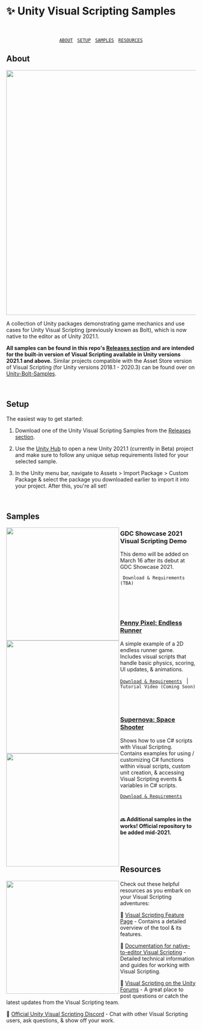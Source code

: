 # ✨ Unity Visual Scripting Samples
<br>
<span align="center" width="400">

[` ABOUT `](#about) &nbsp; [` SETUP `](#setup) &nbsp; [` SAMPLES `](#samples) &nbsp; [` RESOURCES `](#resources) 

</span>

## About
<p align="center">
<img src="https://unity.com/sites/default/files/styles/16_9_s_scale_width/public/2020-09/visual-scripting-intro-1020x574%401x.jpg" width="650"/> 
</p>

A collection of Unity packages demonstrating game mechanics and use cases for Unity Visual Scripting (previously known as Bolt), which is now native to the editor as of Unity 2021.1.

__All samples can be found in this repo's [Releases section](https://github.com/avashly/unity-visualscripting-samples/releases) and are intended for the built-in version of Visual Scripting available in Unity versions 2021.1 and above.__ Similar projects compatible with the Asset Store version of Visual Scripting (for Unity versions 2018.1 - 2020.3) can be found over on [Unity-Bolt-Samples](https://github.com/avashly/Unity-Bolt-Samples).

<br>

## Setup

The easiest way to get started:

1. Download one of the Unity Visual Scripting Samples from the [Releases section](https://github.com/avashly/unity-visualscripting-samples/releases).

2. Use the [Unity Hub](https://docs.unity3d.com/Manual/GettingStartedInstallingHub.html) to open a new Unity 2021.1 (currently in Beta) project and make sure to follow any unique setup requirements listed for your selected sample.

3. In the Unity menu bar, navigate to Assets > Import Package > Custom Package & select the package you downloaded earlier to import it into your project. After this, you're all set!

<br>

## Samples

<img src="https://user-images.githubusercontent.com/7104693/111243440-574ee200-85be-11eb-8c37-3fa752cdf370.png" width="300" align="left"/>

### GDC Showcase 2021 Visual Scripting Demo 

This demo will be added on March 16 after its debut at GDC Showcase 2021.

` Download & Requirements (TBA)`


<br>
<br>
<br>

<img src="https://user-images.githubusercontent.com/7104693/111117351-a5afa280-8524-11eb-8c69-e001789b8505.gif" width="300" align="left"/>

### [Penny Pixel: Endless Runner](https://github.com/avashly/unity-visualscripting-samples/releases/tag/Runner_v1.0)

A simple example of a 2D endless runner game. Includes visual scripts that handle basic physics, scoring, UI updates, & animations.

[` Download & Requirements `](https://github.com/avashly/unity-visualscripting-samples/releases/tag/Runner_v1.0) &nbsp; | &nbsp; ` Tutorial Video (Coming Soon) `

<br>
<br>

<img src="https://user-images.githubusercontent.com/7104693/98265670-373b5200-1f3e-11eb-9e40-f54c8409e50b.gif" width="300" align="left"/>

### [Supernova: Space Shooter](https://github.com/avashly/unity-visualscripting-samples/releases/tag/Space_v1.0)

Shows how to use C# scripts with Visual Scripting. Contains examples for using / customizing C# functions within visual scripts, custom unit creation, & accessing Visual Scripting events & variables in C# scripts.

[` Download & Requirements `](https://github.com/avashly/unity-visualscripting-samples/releases/tag/Space_v1.0)

<br>

__🔜 Additional samples in the works! Official repository to be added mid-2021.__

<br>
<br>

## Resources

<img src="https://user-images.githubusercontent.com/7104693/111242143-cc6ce800-85bb-11eb-846c-bd97cf850dcb.png" width="300" align="left" />
Check out these helpful resources as you embark on your Visual Scripting adventures: 
<br>

🔎 [Visual Scripting Feature Page](https://bit.ly/unityuvs) - Contains a detailed overview of the tool & its features.

📁 [Documentation for native-to-editor Visual Scripting](https://bit.ly/uvsdocs) - Detailed technical information and guides for working with Visual Scripting.

👀 [Visual Scripting on the Unity Forums](https://bit.ly/uvsforum) - A great place to post questions or catch the latest updates from the Visual Scripting team.
 
💬 [Official Unity Visual Scripting Discord](https://discord.gg/nBfMA2mrj2) - Chat with other Visual Scripting users, ask questions, & show off your work.


